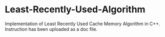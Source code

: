 # Least-Recently-Used-Algorithm
Implementation of Least Recently Used Cache Memory Algorithm in C++.  Instruction has been uploaded as a doc file.

